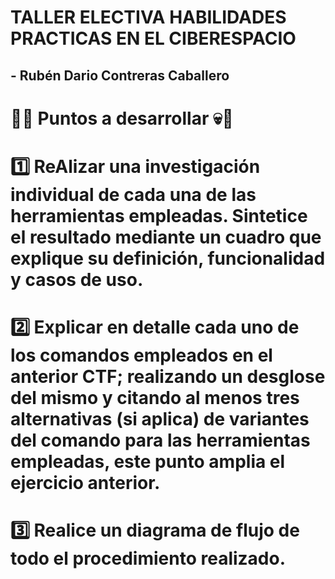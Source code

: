 # **TALLER ELECTIVA HABILIDADES PRACTICAS EN EL CIBERESPACIO**
## - **Rubén Dario Contreras Caballero**

# :rotating_light::skull: Puntos a desarrollar :skull::rotating_light: 

# :one: ReAlizar una investigación individual de cada una de las herramientas empleadas. Sintetice el resultado mediante un cuadro que explique su definición, funcionalidad y casos de uso.

# :two: Explicar en detalle cada uno de los comandos empleados en el anterior CTF; realizando un desglose del mismo y citando al menos tres alternativas (si aplica) de variantes del comando para las herramientas empleadas, este punto amplia el ejercicio anterior.

# :three: Realice un diagrama de flujo de todo el procedimiento realizado.
